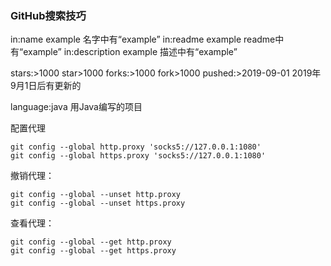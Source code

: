 ### GitHub搜索技巧

in:name example 名字中有“example”
in:readme example readme中有“example”
in:description example 描述中有“example”

stars:>1000 star>1000
forks:>1000 fork>1000
pushed:>2019-09-01 2019年9月1日后有更新的

language:java 用Java编写的项目

 

配置代理

```shell
git config --global http.proxy 'socks5://127.0.0.1:1080'
git config --global https.proxy 'socks5://127.0.0.1:1080'
```

撤销代理：

```shell
git config --global --unset http.proxy
git config --global --unset https.proxy
```

查看代理：

```shell
git config --global --get http.proxy
git config --global --get https.proxy
```

